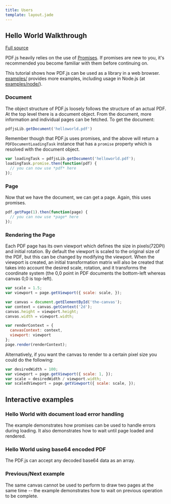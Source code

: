```yaml
---
title: Users
template: layout.jade
---
```


## Hello World Walkthrough

[Full source](https://github.com/mozilla/pdf.js/blob/master/examples/learning/helloworld.html)

PDF.js heavily relies on the use of [Promises](https://developer.mozilla.org/docs/Web/JavaScript/Reference/Global_Objects/Promise). If promises are new to you, it's recommended you become familiar with them before continuing on.

This tutorial shows how PDF.js can be used as a library in a web browser.
[examples/](https://github.com/mozilla/pdf.js/tree/master/examples) provides more examples, including usage in Node.js (at [examples/node/](https://github.com/mozilla/pdf.js/tree/master/examples/node)).

### Document

The object structure of PDF.js loosely follows the structure of an actual PDF. At the top level there is a document object. From the document, more information and individual pages can be fetched. To get the document:

```js
pdfjsLib.getDocument('helloworld.pdf')
```

Remember though that PDF.js uses promises, and the above will return a `PDFDocumentLoadingTask` instance that has a `promise` property which is resolved with the document object.

```js
var loadingTask = pdfjsLib.getDocument('helloworld.pdf');
loadingTask.promise.then(function(pdf) {
  // you can now use *pdf* here
});
```

### Page
Now that we have the document, we can get a page. Again, this uses promises.

```js
pdf.getPage(1).then(function(page) {
  // you can now use *page* here
});
```

### Rendering the Page
Each PDF page has its own viewport which defines the size in pixels(72DPI) and initial rotation. By default the viewport is scaled to the original size of the PDF, but this can be changed by modifying the viewport. When the viewport is created, an initial transformation matrix will also be created that takes into account the desired scale, rotation, and it transforms the coordinate system (the 0,0 point in PDF documents the bottom-left whereas canvas 0,0 is top-left).

```js
var scale = 1.5;
var viewport = page.getViewport({ scale: scale, });

var canvas = document.getElementById('the-canvas');
var context = canvas.getContext('2d');
canvas.height = viewport.height;
canvas.width = viewport.width;

var renderContext = {
  canvasContext: context,
  viewport: viewport
};
page.render(renderContext);
```

Alternatively, if you want the canvas to render to a certain pixel size you could do the following:

```js
var desiredWidth = 100;
var viewport = page.getViewport({ scale: 1, });
var scale = desiredWidth / viewport.width;
var scaledViewport = page.getViewport({ scale: scale, });
```

## Interactive examples

### Hello World with document load error handling

The example demonstrates how promises can be used to handle errors during loading.
It also demonstrates how to wait until page loaded and rendered.

<script async src="//jsfiddle.net/pdfjs/9engc9mw/embed/js,html,css,result/"></script>

### Hello World using base64 encoded PDF

The PDF.js can accept any decoded base64 data as an array.

<script async src="//jsfiddle.net/pdfjs/cq0asLqz/embed/js,html,css,result/"></script>

### Previous/Next example

The same canvas cannot be used to perform to draw two pages at the same time --
the example demonstrates how to wait on previous operation to be complete.

<script async src="//jsfiddle.net/pdfjs/wagvs9Lf/embed/js,html,css,result/"></script>

